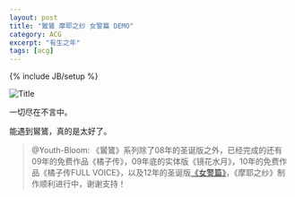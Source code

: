 ```yaml
---
layout: post
title: "鸑鷟 摩耶之纱 女警篇 DEMO"
category: ACG
excerpt: "有生之年"
tags: [acg]
---
```

{% include JB/setup %}

![Title]({{BASE_PATH}}/images/game/yz2demo.jpg)

一切尽在不言中。

能遇到鸑鷟，真的是太好了。

> @Youth-Bloom: 《鸑鷟》系列除了08年的圣诞版之外，已经完成的还有09年的免费作品《橘子传》，09年底的实体版《镜花水月》，10年的免费作品《橘子传FULL VOICE》，以及12年的圣诞版[《女警篇》](http://www.youth-bloom.cn/news.php?id=55)，《摩耶之纱》制作顺利进行中，谢谢支持！
